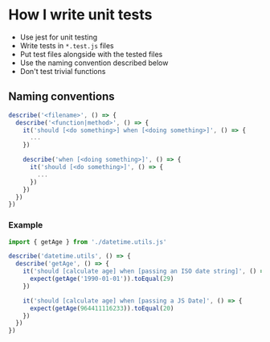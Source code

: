 # How I write unit tests

- Use jest for unit testing
- Write tests in `*.test.js` files
- Put test files alongside with the tested files
- Use the naming convention described below
- Don't test trivial functions

## Naming conventions

```js
describe('<filename>', () => {
  describe('<function|method>', () => {
    it('should [<do something>] when [<doing something>]', () => {
      ...
    })

  	describe('when [<doing something>]', () => {
	  it('should [<do something>]', () => {
      	...
      })
	})
  })
})
```

### Example

```js
import { getAge } from './datetime.utils.js'

describe('datetime.utils', () => {
  describe('getAge', () => {
    it('should [calculate age] when [passing an ISO date string]', () => {
      expect(getAge('1990-01-01')).toEqual(29)
    })

    it('should [calculate age] when [passing a JS Date]', () => {
      expect(getAge(964411116233)).toEqual(20)
    })
  })
})
```
